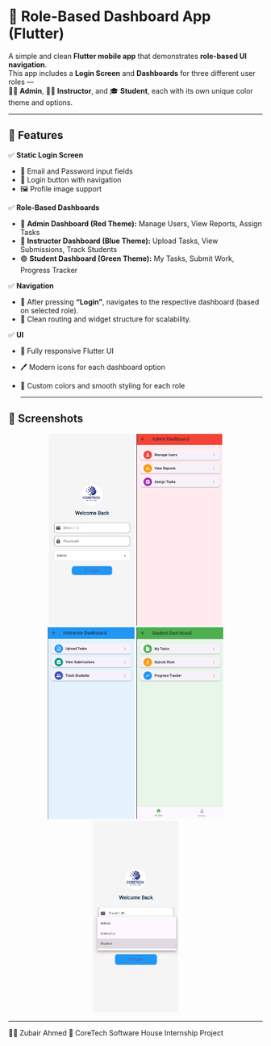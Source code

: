 # 🎯 **Role-Based Dashboard App (Flutter)**

A simple and clean **Flutter mobile app** that demonstrates **role-based UI navigation**.  
This app includes a **Login Screen** and **Dashboards** for three different user roles —  
👨‍💼 **Admin**, 👩‍🏫 **Instructor**, and 🎓 **Student**, each with its own unique color theme and options.

---

## 🚀 **Features**

✅ **Static Login Screen**
- 📧 Email and Password input fields  
- 🔐 Login button with navigation  
- 🖼️ Profile image support  

✅ **Role-Based Dashboards**
- 🔴 **Admin Dashboard (Red Theme):** Manage Users, View Reports, Assign Tasks  
- 🔵 **Instructor Dashboard (Blue Theme):** Upload Tasks, View Submissions, Track Students  
- 🟢 **Student Dashboard (Green Theme):** My Tasks, Submit Work, Progress Tracker  

✅ **Navigation**
- 🧭 After pressing **“Login”**, navigates to the respective dashboard (based on selected role).  
- 🧩 Clean routing and widget structure for scalability.  

✅ **UI**
- 💎 Fully responsive Flutter UI  
- 🖊️ Modern icons for each dashboard option  
- 🎨 Custom colors and smooth styling for each role

  ---

## 📸 Screenshots  

<p align="center">
  <img src="screenshots/1.png" height="380" />
  <img src="screenshots/2.png" height="380" />
  <img src="screenshots/3.png" height="380" />
  <img src="screenshots/4.png" height="380" />
  <img src="screenshots/5.png" height="380" />
</p>
</p>

---
👨‍💻 
Zubair Ahmed
📍 CoreTech Software House Internship Project


